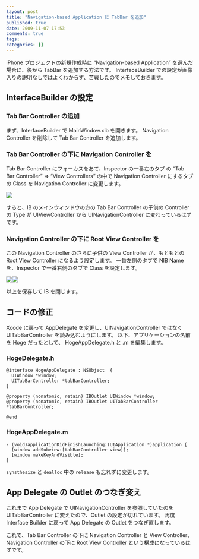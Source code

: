 ```yaml
---
layout: post
title: "Navigation-based Application に TabBar を追加"
published: true
date: 2009-11-07 17:53
comments: true
tags:
categories: []
---
```


iPhone プロジェクトの新規作成時に &#8220;Navigation-based Application&#8221; を選んだ場合に、後から TabBar を追加する方法です。
InterfaceBuilder での設定が画像入りの説明なしではよくわからず、苦戦したのでメモしておきます。

## InterfaceBuilder の設定

### Tab Bar Controller の追加

まず、InterfaceBuilder で MainWindow.xib を開きます。
Navigation Controller を削除して Tab Bar Controller を追加します。

### Tab Bar Controller の下に Navigation Controller を

Tab Bar Controller にフォーカスをあて、Inspector の一番左のタブ の &#8220;Tab Bar Controller&#8221; =&gt; &#8220;View Controllers&#8221; の中で Navigation Controller にするタブの Class を Navigation Controller に変更します。

![](/images/2009/11/TabBarController_Inspector1.png)

すると、IB のメインウィンドウの方の Tab Bar Controller の子供の Controller の Type が UIViewController から UINavigationController に変わっているはずです。

### Navigation Controller の下に Root View Controller を

この Navigation Controller のさらに子供の View Controller が、もともとの Root View Controller になるよう設定します。
一番左側のタブで NIB Name を、Inspector で一番右側のタブで Class を設定します。

![](/images/2009/11/SetRootViewControllerNIB1.png)![](/images/2009/11/SetRootViewControllerClass1.png)

以上を保存して IB を閉じます。

## コードの修正

Xcode に戻って AppDelegate を変更し、UINavigationController ではなく UITabBarController を読み込むようにします。
以下、アプリケーションの名前を Hoge だったとして、 HogeAppDelegate.h と .m を編集します。

### HogeDelegate.h

```objc
@interface HogeAppDelegate : NSObject  {
  UIWindow *window;
  UITabBarController *tabBarController;
}

@property (nonatomic, retain) IBOutlet UIWindow *window;
@property (nonatomic, retain) IBOutlet UITabBarController *tabBarController;

@end
```

### HogeAppDelegate.m

```objc
- (void)applicationDidFinishLaunching:(UIApplication *)application {
  [window addSubview:[tabBarController view]];
  [window makeKeyAndVisible];
}
```

`synsthesize` と `dealloc` 中の `release` も忘れずに変更します。

## App Delegate の Outlet のつなぎ変え

これまで App Delegate で UINavigationController を参照していたのを UITabBarController に変えたので、Outlet の設定が切れています。
再度 Interface Builder に戻って App Delegate の Outlet をつなぎ直します。

これで、Tab Bar Controller の下に Navigation Controller と View Controller、Navigation Controller の下に Root View Controller という構成になっているはずです。
